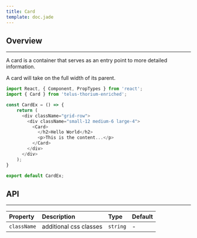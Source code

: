 ```yaml
---
title: Card
template: doc.jade
---
```


## Overview

---

A card is a container that serves as an entry point to more detailed information.

A card will take on the full width of its parent.
<div class="grid-row">
  <div class="small-12 medium-6 large-4">
    <div id="cardExample">
    </div>
  </div>
</div>
<script type="text/babel">
  ReactDOM.render(
    <Thorium.CardExample />,
    document.getElementById('cardExample')
  );
</script>

```javascript
import React, { Component, PropTypes } from 'react';
import { Card } from 'telus-thorium-enriched';

const CardEx = () => {
    return (
      <div className="grid-row">
        <div className="small-12 medium-6 large-4">
          <Card>
            </h2>Hello World</h2>
            <p>This is the content...</p>
          </Card>
        </div>
      </div>
    );
}

export default CardEx;
```


## API


---
| Property |   Description   | Type | Default |
|:----|:------|:---|:---|
| `className` | additional css classes | `string` |  - |
